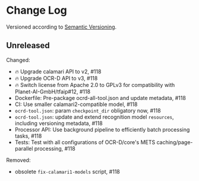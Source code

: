 Change Log
==========

Versioned according to [Semantic Versioning](http://semver.org/).

## Unreleased

Changed:

  - :fire: Upgrade calamari API to v2, #118
  - :fire: Upgrade OCR-D API to v3, #118
  - :fire: Switch license from Apache 2.0 to GPLv3 for compatibility with Planet-AI-GmbH/tfaip#12, #118
  - Dockerfile: Pre-package ocrd-all-tool.json and update metadata, #118
  - CI: Use smaller calamari2-compatible model, #118
  - `ocrd-tool.json`: param `checkpoint_dir` obligatory now, #118
  - `ocrd-tool.json`: update and extend recognition model `resources`, including versioning metadata, #118
  - Processor API: Use background pipeline to efficiently batch processing tasks, #118
  - Tests: Test with all configurations of OCR-D/core's METS caching/page-parallel processing, #118

Removed:

  - obsolete `fix-calamari1-models` script, #118


<!-- link-labels -->
[2.0.0]: ../../compare/HEAD...v2.0.0
